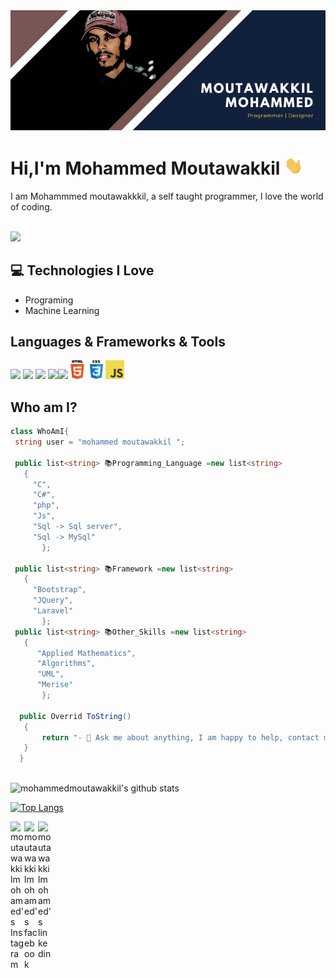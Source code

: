 

<img src="Orange and Navy Blue Modern Sporty Men's Fitness Quotes Facebook Cover.png"/>
<h1 align="centre" >Hi,I'm Mohammed Moutawakkil <img src="https://raw.githubusercontent.com/ABSphreak/ABSphreak/master/gifs/Hi.gif" width="30px"></h1> 



I am Mohammmed moutawakkkil, a self taught programmer, I love the world of coding.


<br/>
<a href="https://hits.seeyoufarm.com"><img src="https://hits.seeyoufarm.com/api/count/incr/badge.svg?url=https%3A%2F%2Fgithub.com%2Fgjbae1212%2Fhit-counter&count_bg=%232EB09E&title_bg=%23555555&icon=&icon_color=%23E7E7E7&title=hits&edge_flat=false"/></a>
<br/>

## :computer: Technologies I Love
* Programing
* Machine Learning


## Languages & Frameworks & Tools
 <img src = 'https://github.com/MarikIshtar007/MarikIshtar007/blob/master/images/c-original.svg' width='30'/>  <img src = 'https://camo.githubusercontent.com/8d56e87edf99e89bfc457cd62462e0b7aae19e6b197b1df5c542d474d8d76f81/68747470733a2f2f646576656c6f7065722e6665646f726170726f6a6563742e6f72672f7374617469632f6c6f676f2f6373686172702e706e67' width='30'/> <img src = 'https://camo.githubusercontent.com/ee7c2a37b02913fa0c8391d5ac4902336333e57dde7ab47ace2fb2e01ed1682e/68747470733a2f2f7777772e7068702e6e65742f696d616765732f6c6f676f732f6e65772d7068702d6c6f676f2e737667' width='30'/> <img src = 'https://camo.githubusercontent.com/3bc5e199a55ef7d2bf6a25819cdefe32630a80a258d2c3c6118130bc4e3a7aad/68747470733a2f2f69636f6e732d666f722d667265652e636f6d2f69636f6e66696c65732f706e672f3531322f646576656c6f706d656e742b6c6f676f2b6d7973716c2b69636f6e2d313332303138343830373638363735383131322e706e67' height='30'/><img src = 'https://camo.githubusercontent.com/b8da30e438a0a89936cf532527d50b8af5a6a4e9/68747470733a2f2f696d6167652e666c617469636f6e2e636f6d2f69636f6e732f7376672f323937302f323937303533332e737667' height='30'/><img src ='https://raw.githubusercontent.com/github/explore/80688e429a7d4ef2fca1e82350fe8e3517d3494d/topics/html/html.png'  height='30'/><img src ='https://raw.githubusercontent.com/github/explore/80688e429a7d4ef2fca1e82350fe8e3517d3494d/topics/css/css.png'  height='30'/><img src ='https://raw.githubusercontent.com/github/explore/80688e429a7d4ef2fca1e82350fe8e3517d3494d/topics/javascript/javascript.png'  height='30'/>
 


 ## Who am I?
 ```c#
 class WhoAmI{
  string user = "mohammed moutawakkil ";
  
  public list<string> 📚Programming_Language =new list<string> 
	{
	  "C",
	  "C#",
	  "php",
	  "Js",
	  "Sql -> Sql server",
	  "Sql -> MySql"
        };
	
  public list<string> 📚Framework =new list<string> 
	{
	  "Bootstrap",
	  "JQuery",
	  "Laravel"
        };
  public list<string> 📚Other_Skills =new list<string> 
	{
	   "Applied Mathematics",
	   "Algorithms",
	   "UML",
	   "Merise"
        };		

   public Overrid ToString()
   	{
		return "- 💬 Ask me about anything, I am happy to help, contact me";
	}
   }
		
 ```
 

![mohammedmoutawakkil's github stats](https://github-readme-stats.vercel.app/api?username=mohammedmoutawakkil&show_icons=true&hide=[%22issues%22])
 
 
 

 
[![Top Langs](https://github-readme-stats.vercel.app/api/top-langs/?username=mohammedmoutawakkil&layout=compact)](https://github.com/anuraghazra/github-readme-stats)
  

<a href="https://www.instagram.com/moutawakkil_mohamed/">
  <img align="left" alt="moutawakkilmohamed's Instagram" width="22px" src="https://cdn.jsdelivr.net/npm/simple-icons@v3/icons/instagram.svg" />
</a>
<a href="https://www.facebook.com/moutawakkil40/">
  <img align="left" alt="moutawakkilmohamed's facebook" width="22px" src="https://cdn.jsdelivr.net/npm/simple-icons@v3/icons/facebook.svg" />
</a>
<a href="https://www.linkedin.com/in/mohammed-moutawakkil-322ab81b3/">
  <img align="left" alt="moutawakkilmohamed's linkedin" width="22px" src="https://cdn.jsdelivr.net/npm/simple-icons@v3/icons/linkedin.svg" />
</a>





	



